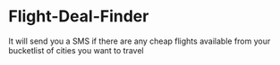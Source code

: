 # Flight-Deal-Finder
It will send you a SMS if there are any cheap flights available from your bucketlist of cities you want to travel
